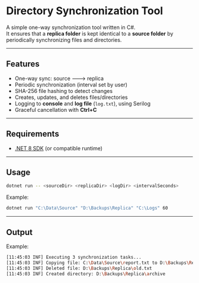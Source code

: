 # Directory Synchronization Tool

A simple one-way synchronization tool written in C#.  
It ensures that a **replica folder** is kept identical to a **source folder** by periodically synchronizing files and directories.

---

## Features
- One-way sync: source ---> replica
- Periodic synchronization (interval set by user)
- SHA-256 file hashing to detect changes
- Creates, updates, and deletes files/directories
- Logging to **console** and **log file** (`log.txt`), using Serilog
- Graceful cancellation with **Ctrl+C**

---

## Requirements
- [.NET 8 SDK](https://dotnet.microsoft.com/download) (or compatible runtime)

---

## Usage

```bash
dotnet run -- <sourceDir> <replicaDir> <logDir> <intervalSeconds>
```

Example:
```bash
dotnet run "C:\Data\Source" "D:\Backups\Replica" "C:\Logs" 60
```

---

## Output

Example:
```bash
[11:45:03 INF] Executing 3 synchronization tasks...
[11:45:03 INF] Copying file: C:\Data\Source\report.txt to D:\Backups\Replica\report.txt
[11:45:03 INF] Deleted file: D:\Backups\Replica\old.txt
[11:45:03 INF] Created directory: D:\Backups\Replica\archive
```